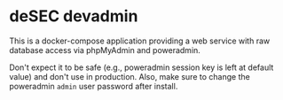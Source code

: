 deSEC devadmin
=====

This is a docker-compose application providing a web service with raw database access via phpMyAdmin and poweradmin.

Don't expect it to be safe (e.g., poweradmin session key is left at default value) and don't use in production.
Also, make sure to change the poweradmin `admin` user password after install.
